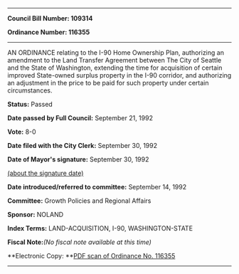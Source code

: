 

********

**Council Bill Number: 109314**
   
**Ordinance Number: 116355**
********

 AN ORDINANCE relating to the I-90 Home Ownership Plan, authorizing an amendment to the Land Transfer Agreement between The City of Seattle and the State of Washington, extending the time for acquisition of certain improved State-owned surplus property in the I-90 corridor, and authorizing an adjustment in the price to be paid for such property under certain circumstances.

**Status:** Passed
   
**Date passed by Full Council:** September 21, 1992
   
**Vote:** 8-0
   
**Date filed with the City Clerk:** September 30, 1992
   
**Date of Mayor's signature:** September 30, 1992
   
[(about the signature date)](/~public/approvaldate.htm)
   
   
   
**Date introduced/referred to committee:** September 14, 1992
   
**Committee:** Growth Policies and Regional Affairs
   
**Sponsor:** NOLAND
   
   
**Index Terms:** LAND-ACQUISITION, I-90, WASHINGTON-STATE

**Fiscal Note:**_(No fiscal note available at this time)_

**Electronic Copy: **[PDF scan of Ordinance No. 116355](/~archives/Ordinances/Ord_116355.pdf)

********

